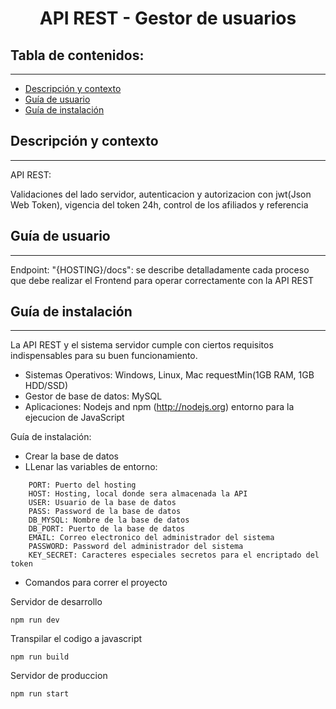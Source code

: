 <h1 align="center"> API REST - Gestor de usuarios</h1>

## Tabla de contenidos:

---

-   [Descripción y contexto](#descripción-y-contexto)
-   [Guía de usuario](#guía-de-usuario)
-   [Guía de instalación](#guía-de-instalación)

## Descripción y contexto

---

API REST:

Validaciones del lado servidor, autenticacion y autorizacion con jwt(Json Web Token), vigencia del token 24h, control de los afiliados y referencia

## Guía de usuario

---

Endpoint: "{HOSTING}/docs": se describe detalladamente cada proceso que debe realizar el Frontend para operar correctamente con la API REST

## Guía de instalación

---

La API REST y el sistema servidor cumple con ciertos requisitos indispensables para su buen funcionamiento.

-   Sistemas Operativos: Windows, Linux, Mac requestMin(1GB RAM, 1GB HDD/SSD)
-   Gestor de base de datos: MySQL
-   Aplicaciones: Nodejs and npm (http://nodejs.org) entorno para la ejecucion de JavaScript

Guía de instalación:

-   Crear la base de datos
-   LLenar las variables de entorno:

```
    PORT: Puerto del hosting
    HOST: Hosting, local donde sera almacenada la API
    USER: Usuario de la base de datos
    PASS: Password de la base de datos
    DB_MYSQL: Nombre de la base de datos
    DB_PORT: Puerto de la base de datos
    EMAIL: Correo electronico del administrador del sistema
    PASSWORD: Password del administrador del sistema
    KEY_SECRET: Caracteres especiales secretos para el encriptado del token
```

-   Comandos para correr el proyecto

Servidor de desarrollo

```
npm run dev
```

Transpilar el codigo a javascript

```
npm run build
```

Servidor de produccion

```
npm run start
```
